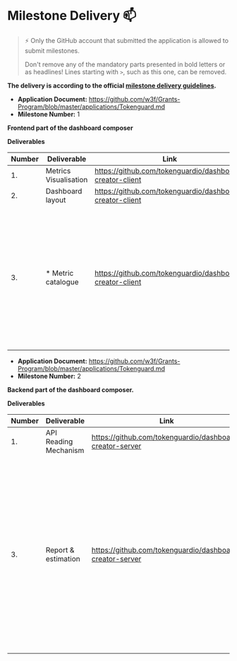 # Milestone Delivery :mailbox:

> ⚡ Only the GitHub account that submitted the application is allowed to submit milestones. 
> 
> Don't remove any of the mandatory parts presented in bold letters or as headlines! Lines starting with `>`, such as this one, can be removed.

**The delivery is according to the official [milestone delivery guidelines](https://github.com/w3f/Grants-Program/blob/master/docs/Support%20Docs/milestone-deliverables-guidelines.md).**  

* **Application Document:** https://github.com/w3f/Grants-Program/blob/master/applications/Tokenguard.md
* **Milestone Number:** 1

**Frontend part of the dashboard composer**

**Deliverables**

| Number | Deliverable | Link | Notes |
| ------------- | ------------- | ------------- |------------- |
| 1. | Metrics Visualisation |https://github.com/tokenguardio/dashboard-creator-client| | 
| 2. | Dashboard layout |https://github.com/tokenguardio/dashboard-creator-client| | 
| 3. | * Metric catalogue | https://github.com/tokenguardio/dashboard-creator-client| Tokenguard team added an additional visual metric catalogue to the milestone delivery as it was required to make the tool fully-functional standalone. |

* **Application Document:** https://github.com/w3f/Grants-Program/blob/master/applications/Tokenguard.md
* **Milestone Number:** 2

**Backend part of the dashboard composer.** 

**Deliverables**

| Number | Deliverable | Link | Notes |
| ------------- | ------------- | ------------- |------------- |
| 1. | API Reading Mechanism |https://github.com/tokenguardio/dashboard-creator-server| | 
| 3. | Report & estimation |https://github.com/tokenguardio/dashboard-creator-server| This delivery was limited only to a feature / changelog overview. Discussion with W3F team made it clear that next steps should be made through Decentralised Futures grant. Cost estimation for future features is obsolete in this grant. | 
